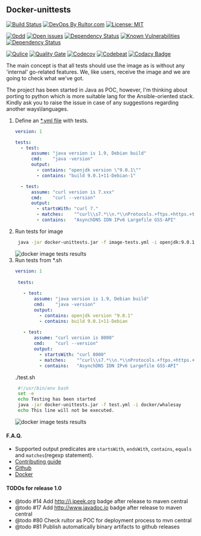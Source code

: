 ## Docker-unittests

[![Build Status](https://travis-ci.org/dgroup/docker-unittests.svg?branch=master)](https://travis-ci.org/dgroup/docker-unittests)
[![DevOps By Rultor.com](http://www.rultor.com/b/dgroup/docker-unittests)](http://www.rultor.com/p/dgroup/docker-unittests)
[![License: MIT](https://img.shields.io/github/license/mashape/apistatus.svg)](./license.txt)

[![0pdd](http://www.0pdd.com/svg?name=dgroup/docker-unittests)](http://www.0pdd.com/p?name=dgroup/docker-unittests)
[![Open issues](https://milestone.sloppy.zone/github/dgroup/docker-unittests/milestone/2)](https://github.com/dgroup/docker-unittests/milestone/2)
[![Dependency Status](https://requires.io/github/dgroup/docker-unittests/requirements.svg?branch=master)](https://requires.io/github/dgroup/docker-unittests/requirements/?branch=master)
[![Known Vulnerabilities](https://snyk.io/test/github/dgroup/docker-unittests/badge.svg)](https://snyk.io/test/github/dgroup/docker-unittests)
[![Dependency Status](https://www.versioneye.com/user/projects/5a26cbce0fb24f3480a39124/badge.svg?style=flat-square)](https://www.versioneye.com/user/projects/5a26cbce0fb24f3480a39124)

[![Qulice](https://img.shields.io/badge/qulice-passed-blue.svg)](http://www.qulice.com/)
[![Quality Gate](https://sonarcloud.io/api/badges/gate?key=org.dgroup.dockertest:docker-unittests)](https://sonarcloud.io/dashboard/index/org.dgroup.dockertest:docker-unittests)
[![Codecov](https://codecov.io/gh/dgroup/docker-unittests/branch/master/graph/badge.svg?token=Pqdeao3teI)](https://codecov.io/gh/dgroup/docker-unittests)
[![Codebeat](https://codebeat.co/badges/f61cb4a4-660f-4149-bbc6-8b66fec90941)](https://codebeat.co/projects/github-com-dgroup-docker-unittests-master)
[![Codacy Badge](https://api.codacy.com/project/badge/Grade/a44d11a620da4ff0a6ff294ff9045aa3)](https://www.codacy.com/app/dgroup/docker-unittests?utm_source=github.com&amp;utm_medium=referral&amp;utm_content=dgroup/docker-unittests&amp;utm_campaign=Badge_Grade)

The main concept is that all tests should use the image as is without any 'internal' go-related features.
We, like users, receive the image and we are going to check what we've got.

The project has been started in Java as POC, however, I'm thinking about porting to python which is more suitable lang for the Ansible-oriented stack. 
Kindly ask you to raise the issue in case of any suggestions regarding another ways\languages.

1. Define an [*.yml file](./.guides/image-tests.yml) with tests.
   ```yml
   version: 1
   
   tests:
     - test:
         assume: "java version is 1.9, Debian build"
         cmd:    "java -version"
         output:
           - contains: "openjdk version \"9.0.1\""
           - contains: "build 9.0.1+11-Debian-1"
   
     - test:
         assume: "curl version is 7.xxx"
         cmd:    "curl --version"
         output:
           - startsWith: "curl 7."
           - matches:    "^curl\\s7.*\\n.*\\nProtocols.+ftps.+https.+telnet.*\\n.*\\n$"
           - contains:   "AsynchDNS IDN IPv6 Largefile GSS-API"
   ```
2. Run tests for image 
   ```bash
    java -jar docker-unittests.jar -f image-tests.yml -i openjdk:9.0.1-11
   ``` 
   ![docker image tests results](./.guides/image-tests-results.png)
3. Run tests from *.sh
   ```yaml
   version: 1
    
    tests:
    
      - test:
          assume: "java version is 1.9, Debian build"
          cmd:    "java -version"
          output:
            - contains: openjdk version "9.0.1"
            - contains: build 9.0.1+11-Debian
    
      - test:
          assume: "curl version is 8000"
          cmd:    "curl --version"
          output:
            - startsWith: "curl 8000"
            - matches:    "^curl\\s7.*\\n.*\\nProtocols.+ftps.+https.+telnet.*\\n.*\\n$"
            - contains:   "AsynchDNS IDN IPv6 Largefile GSS-API"

   ``` 
   ./test.sh
   ```bash
    #!/usr/bin/env bash
    set -e
    echo Testing has been started
    java -jar docker-unittests.jar -f test.yml -i docker/whalesay
    echo This line will not be executed.
    ```
    ![docker image tests results](./.guides/image-tests-results-failure.png)

#### F.A.Q.
 - Supported output predicates are `startsWith`, `endsWith`, `contains`, `equals` and `matches`(regexp statement).
 - [Contributing guide](./.guides/contributing.md)  
 - [Github](./.guides/github.md)
 - [Docker](https://github.com/dgroup/docker-on-windows#docker-faq)                                       
                                    
#### TODOs for release 1.0
 - @todo #14 Add http://i.jpeek.org badge after release to maven central
 - @todo #17 Add http://www.javadoc.io badge after release to maven central
 - @todo #80 Check rultor as POC for deployment process to mvn central
 - @todo #81 Publish automatically binary artifacts to github releases    

